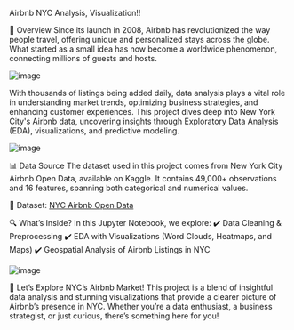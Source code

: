 Airbnb NYC Analysis, Visualization!!


📌 Overview
Since its launch in 2008, Airbnb has revolutionized the way people travel, offering unique and personalized stays across the globe. What started as a small idea has now become a worldwide phenomenon, connecting millions of guests and hosts.

![image](https://github.com/user-attachments/assets/e38f246c-dd0d-4e25-bb9a-5b3711b7bc1f)


With thousands of listings being added daily, data analysis plays a vital role in understanding market trends, optimizing business strategies, and enhancing customer experiences. This project dives deep into New York City's Airbnb data, uncovering insights through Exploratory Data Analysis (EDA), visualizations, and predictive modeling.

![image](https://github.com/user-attachments/assets/b78cdb78-3b61-442a-ae66-4c25e02f97b7)


📊 Data Source
The dataset used in this project comes from New York City Airbnb Open Data, available on Kaggle. It contains 49,000+ observations and 16 features, spanning both categorical and numerical values.

🔗 Dataset: [NYC Airbnb Open Data](https://www.kaggle.com/datasets/dgomonov/new-york-city-airbnb-open-data)

🔍 What’s Inside?
In this Jupyter Notebook, we explore:
✔️ Data Cleaning & Preprocessing
✔️ EDA with Visualizations (Word Clouds, Heatmaps, and Maps)
✔️ Geospatial Analysis of Airbnb Listings in NYC

![image](https://github.com/user-attachments/assets/71d77513-0f1e-4ac0-bb6a-a57ebc05b3b8)


🚀 Let’s Explore NYC’s Airbnb Market!
This project is a blend of insightful data analysis and stunning visualizations that provide a clearer picture of Airbnb’s presence in NYC. Whether you’re a data enthusiast, a business strategist, or just curious, there’s something here for you!
